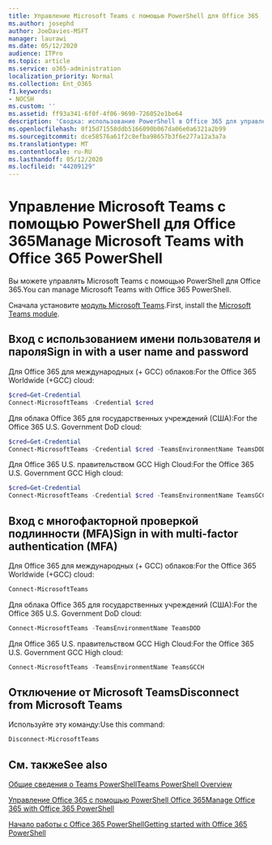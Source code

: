```yaml
---
title: Управление Microsoft Teams с помощью PowerShell для Office 365
ms.author: josephd
author: JoeDavies-MSFT
manager: laurawi
ms.date: 05/12/2020
audience: ITPro
ms.topic: article
ms.service: o365-administration
localization_priority: Normal
ms.collection: Ent_O365
f1.keywords:
- NOCSH
ms.custom: ''
ms.assetid: ff93a341-6f0f-4f06-9690-726052e1be64
description: 'Сводка: использование PowerShell в Office 365 для управления Microsoft Teams.'
ms.openlocfilehash: 0f15d71558ddb5166090b067da06e0a6321a2b99
ms.sourcegitcommit: dce58576a61f2c8efba98657b3f6e277a12a3a7a
ms.translationtype: MT
ms.contentlocale: ru-RU
ms.lasthandoff: 05/12/2020
ms.locfileid: "44209129"
---
```

# <a name="manage-microsoft-teams-with-office-365-powershell"></a><span data-ttu-id="f782b-103">Управление Microsoft Teams с помощью PowerShell для Office 365</span><span class="sxs-lookup"><span data-stu-id="f782b-103">Manage Microsoft Teams with Office 365 PowerShell</span></span>

<span data-ttu-id="f782b-104">Вы можете управлять Microsoft Teams с помощью PowerShell для Office 365.</span><span class="sxs-lookup"><span data-stu-id="f782b-104">You can manage Microsoft Teams with Office 365 PowerShell.</span></span>
  
<span data-ttu-id="f782b-105">Сначала установите [модуль Microsoft Teams](https://www.powershellgallery.com/packages/MicrosoftTeams/).</span><span class="sxs-lookup"><span data-stu-id="f782b-105">First, install the [Microsoft Teams module](https://www.powershellgallery.com/packages/MicrosoftTeams/).</span></span>
    
## <a name="sign-in-with-a-user-name-and-password"></a><span data-ttu-id="f782b-106">Вход с использованием имени пользователя и пароля</span><span class="sxs-lookup"><span data-stu-id="f782b-106">Sign in with a user name and password</span></span>

<span data-ttu-id="f782b-107">Для Office 365 для международных (+ GCC) облаков:</span><span class="sxs-lookup"><span data-stu-id="f782b-107">For the Office 365 Worldwide (+GCC) cloud:</span></span>

```powershell
$cred=Get-Credential
Connect-MicrosoftTeams -Credential $cred
```

<span data-ttu-id="f782b-108">Для облака Office 365 для государственных учреждений (США):</span><span class="sxs-lookup"><span data-stu-id="f782b-108">For the Office 365 U.S. Government DoD cloud:</span></span> 

```powershell
$cred=Get-Credential
Connect-MicrosoftTeams -Credential $cred -TeamsEnvironmentName TeamsDOD
```

<span data-ttu-id="f782b-109">Для Office 365 U.S. правительством GCC High Cloud:</span><span class="sxs-lookup"><span data-stu-id="f782b-109">For the Office 365 U.S. Government GCC High cloud:</span></span>

```powershell
$cred=Get-Credential
Connect-MicrosoftTeams -Credential $cred -TeamsEnvironmentName TeamsGCCH
```

## <a name="sign-in-with-multi-factor-authentication-mfa"></a><span data-ttu-id="f782b-110">Вход с многофакторной проверкой подлинности (MFA)</span><span class="sxs-lookup"><span data-stu-id="f782b-110">Sign in with multi-factor authentication (MFA)</span></span>

<span data-ttu-id="f782b-111">Для Office 365 для международных (+ GCC) облаков:</span><span class="sxs-lookup"><span data-stu-id="f782b-111">For the Office 365 Worldwide (+GCC) cloud:</span></span>

```powershell
Connect-MicrosoftTeams
```

<span data-ttu-id="f782b-112">Для облака Office 365 для государственных учреждений (США):</span><span class="sxs-lookup"><span data-stu-id="f782b-112">For the Office 365 U.S. Government DoD cloud:</span></span> 

```powershell
Connect-MicrosoftTeams -TeamsEnvironmentName TeamsDOD
```

<span data-ttu-id="f782b-113">Для Office 365 U.S. правительством GCC High Cloud:</span><span class="sxs-lookup"><span data-stu-id="f782b-113">For the Office 365 U.S. Government GCC High cloud:</span></span>

```powershell
Connect-MicrosoftTeams -TeamsEnvironmentName TeamsGCCH
```

## <a name="disconnect-from-microsoft-teams"></a><span data-ttu-id="f782b-114">Отключение от Microsoft Teams</span><span class="sxs-lookup"><span data-stu-id="f782b-114">Disconnect from Microsoft Teams</span></span>

<span data-ttu-id="f782b-115">Используйте эту команду:</span><span class="sxs-lookup"><span data-stu-id="f782b-115">Use this command:</span></span>

```powershell
Disconnect-MicrosoftTeams
```


## <a name="see-also"></a><span data-ttu-id="f782b-116">См. также</span><span class="sxs-lookup"><span data-stu-id="f782b-116">See also</span></span>

[<span data-ttu-id="f782b-117">Общие сведения о Teams PowerShell</span><span class="sxs-lookup"><span data-stu-id="f782b-117">Teams PowerShell Overview</span></span>](https://docs.microsoft.com/microsoftteams/teams-powershell-overview)
  
[<span data-ttu-id="f782b-118">Управление Office 365 с помощью PowerShell Office 365</span><span class="sxs-lookup"><span data-stu-id="f782b-118">Manage Office 365 with Office 365 PowerShell</span></span>](manage-office-365-with-office-365-powershell.md)
  
[<span data-ttu-id="f782b-119">Начало работы с Office 365 PowerShell</span><span class="sxs-lookup"><span data-stu-id="f782b-119">Getting started with Office 365 PowerShell</span></span>](getting-started-with-office-365-powershell.md)

